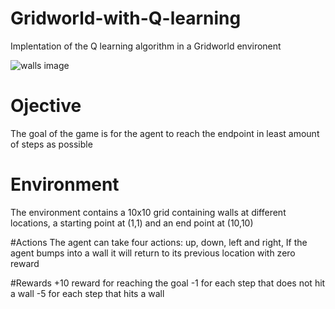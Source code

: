 # Gridworld-with-Q-learning

Implentation of the Q learning algorithm in a Gridworld environent

![walls image](https://user-images.githubusercontent.com/116836999/210906371-1c7708c4-7087-4a2e-97f5-a7b70e80fb3c.png)

# Ojective
The goal of the game is for the agent to reach the endpoint in least amount of steps as possible

# Environment
The environment contains a 10x10 grid containing walls at different locations, a starting point at (1,1) and an end point at (10,10)

#Actions
The agent can take four actions: up, down, left and right, If the agent bumps into a wall it will return to its previous location with zero reward

#Rewards
+10 reward for reaching the goal
-1 for each step that does not hit a wall
-5 for each step that hits a wall

